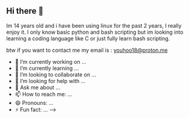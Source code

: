 ## Hi there 👋

Im 14 years old and i have been using linux for the past 2 years, I really enjoy it.
I only know basic python and bash scripting but im looking into learning a coding language like C or just fully learn bash scripting.

 btw if you want to contact me my email is : youhoo18@proton.me
- 🔭 I’m currently working on ...
- 🌱 I’m currently learning ...
- 👯 I’m looking to collaborate on ...
- 🤔 I’m looking for help with ...
- 💬 Ask me about ...
- 📫 How to reach me: ...
- 😄 Pronouns: ...
- ⚡ Fun fact: ...
-->
